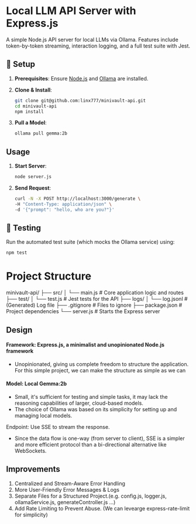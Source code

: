 # Local LLM API Server with Express.js

A simple Node.js API server for local LLMs via Ollama. Features include token-by-token streaming, interaction logging, and a full test suite with Jest.

## 🚀 Setup

1.  **Prerequisites**: Ensure [Node.js](https://nodejs.org/en/) and [Ollama](https://ollama.com/) are installed.

2.  **Clone & Install**:
    ```bash
    git clone git@github.com:linx777/minivault-api.git
    cd minivault-api
    npm install
    ```

3.  **Pull a Model**:
    ```bash
    ollama pull gemma:2b
    ```

## Usage

1.  **Start Server**:
    ```bash
    node server.js
    ```

2.  **Send Request**:
    ```bash
    curl -N -X POST http://localhost:3000/generate \
    -H "Content-Type: application/json" \
    -d '{"prompt": "hello, who are you?"}'
    ```

## 🧪 Testing

Run the automated test suite (which mocks the Ollama service) using:

```bash
npm test
```

# Project Structure

minivault-api/
├── src/
│   └── main.js       # Core application logic and routes
├── test/
│   └── test.js         # Jest tests for the API
├── logs/
│   └── log.jsonl       # (Generated) Log file
├── .gitignore          # Files to ignore
├── package.json        # Project dependencies
└── server.js         # Starts the Express server


## Design 

#### Framework: Express.js, a minimalist and unopinionated Node.js framework
 - Unopinionated, giving us complete freedom to structure the application. For this simple project, we can make the structure as simple as we can

#### Model: Local Gemma:2b

 - Small, it's sufficient for testing and simple tasks, it may lack the reasoning capabilities of larger, cloud-based models. 
 - The choice of Ollama was based on its simplicity for setting up and managing local models.

Endpoint: Use SSE to stream the response. 
 - Since the data flow is one-way (from server to client), SSE is a simpler and more efficient protocol than a bi-directional alternative like WebSockets.

## Improvements 
1. Centralized and Stream-Aware Error Handling
2. More User-Friendly Error Messages & Logs
3. Separate Files for a Structured Project.(e.g. config.js, logger.js, ollamaService.js, generateController.js ...)
4. Add Rate Limiting to Prevent Abuse. (We can levearge express-rate-limit for simplicity)